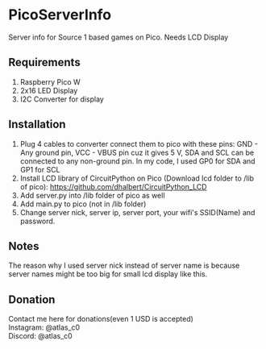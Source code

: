 # PicoServerInfo
Server info for Source 1 based games on Pico. Needs LCD Display


## Requirements
1. Raspberry Pico W
2. 2x16 LED Display
3. I2C Converter for display


## Installation
1. Plug 4 cables to converter connect them to pico with these pins: GND - Any ground pin, VCC - VBUS pin cuz it gives 5 V, SDA and SCL can be connected to any non-ground pin. In my code, I used GP0 for SDA and GP1 for SCL
2. Install LCD library of CircuitPython on Pico (Download lcd folder to /lib of pico): https://github.com/dhalbert/CircuitPython_LCD
3. Add server.py into /lib folder of pico as well
4. Add main.py to pico (not in /lib folder)
5. Change server nick, server ip, server port, your wifi's SSID(Name) and password.

## Notes
The reason why I used server nick instead of server name is because server names might be too big for small lcd display like this.

## Donation
Contact me here for donations(even 1 USD is accepted)  
Instagram: @atlas_c0  
Discord: @atlas_c0
